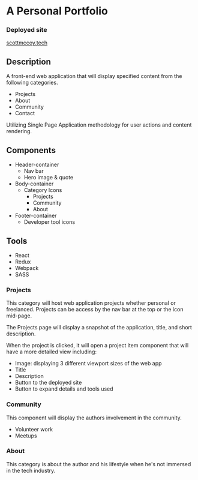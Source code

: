 # A Personal Portfolio

### Deployed site
[scottmccoy.tech](http://scottmccoy.tech/)

## Description

A front-end web application that will display specified content from the following categories.

- Projects
- About
- Community
- Contact

Utilizing Single Page Application methodology for user actions and content rendering.

## Components

- Header-container
  - Nav bar
  - Hero image & quote
- Body-container
  - Category Icons
    - Projects
    - Community
    - About
- Footer-container
  - Developer tool icons

## Tools

- React
- Redux
- Webpack
- SASS

### Projects

This category will host web application projects whether personal or freelanced. Projects can be access by the nav bar at the top or the icon mid-page.

The Projects page will display a snapshot of the application, title, and short description.

When the project is clicked, it will open a project item component that will have a more detailed view including:
- Image: displaying 3 different viewport sizes of the web app
- Title
- Description
- Button to the deployed site
- Button to expand details and tools used

### Community

This component will display the authors involvement in the community.

- Volunteer work
- Meetups

### About

This category is about the author and his lifestyle when he's not immersed in the tech industry.
